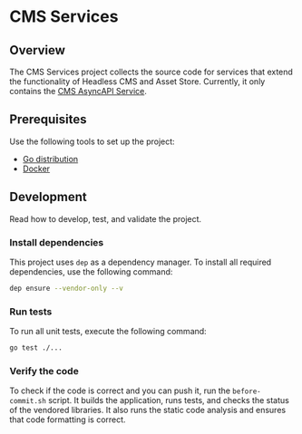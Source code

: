 # CMS Services

## Overview

The CMS Services project collects the source code for services that extend the functionality of Headless CMS and Asset Store. Currently, it only contains the [CMS AsyncAPI Service](cmd/asyncapi/README.md).

## Prerequisites

Use the following tools to set up the project:

- [Go distribution](https://golang.org)
- [Docker](https://www.docker.com/)

## Development

Read how to develop, test, and validate the project.

### Install dependencies

This project uses `dep` as a dependency manager. To install all required dependencies, use the following command:
```bash
dep ensure --vendor-only --v
```

### Run tests

To run all unit tests, execute the following command:

```bash
go test ./...
```

### Verify the code

To check if the code is correct and you can push it, run the `before-commit.sh` script. It builds the application, runs tests, and checks the status of the vendored libraries. It also runs the static code analysis and ensures that code formatting is correct.